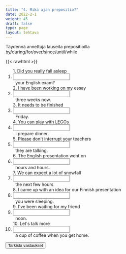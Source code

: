 ```yaml
---
title: "4. Mikä ajan prepositio?"
date: 2022-2-1
weight: 45
draft: false
type: page
layout: tehtava
---
```


Täydennä annettuja lauseita prepositioilla by/during/for/over/since/until/while

{{< rawhtml >}}
<div class="tehtava">
<form autocomplete="off">
  <ol>
  
<section>
1. Did you really fall asleep &nbsp;<li><input id="q1" type="text"/><span></span></li>&nbsp; your English exam?
</section>
<section>
2. I have been working on my essay &nbsp;<li><input id="q2" type="text"/><span></span></li>&nbsp; three weeks now.
</section>
<section>
3. It needs to be finished &nbsp;<li><input id="q3" type="text"/><span></span></li>&nbsp; Friday.
</section>
<section>
4. You can play with LEGOs &nbsp;<li><input id="q4" type="text"/><span></span></li>&nbsp; I prepare dinner.
</section>
<section>
5. Please don't interrupt your teachers &nbsp;<li><input id="q5" type="text"/><span></span></li>&nbsp; they are talking.
</section>
<section>
6. The English presentation went on &nbsp;<li><input id="q6" type="text"/><span></span></li>&nbsp; hours and hours. 
</section>
<section>
7. We can expect a lot of snowfall &nbsp;<li><input id="q7" type="text"/><span></span></li>&nbsp; the next few hours.
</section>
<section>
8. I came up with an idea for our Finnish presentation &nbsp;<li><input id="q8" type="text"/><span></span></li>&nbsp; you were sleeping.
</section>
<section>
9. I've been waiting for my friend &nbsp;<li><input id="q9" type="text"/><span></span></li>&nbsp; noon.
</section>
<section>
10. Let's talk more &nbsp;<li><input id="q10" type="text"/><span></span></li>&nbsp; a cup of coffee when you get home. 
</section> </ol>
  
 <link rel="stylesheet" type="text/css" href="/css/kirjoita1.css"/>

<div id="buttonWrapper">
   <input type="submit" id="submit" value="Tarkista vastaukset" />
   </div>
</form>

</div>


<script>
var answers = {
  "q1": ["during"],
  "q2": ["for"],
  "q3": ["by"],
  "q4": ["while"],
  "q5": ["while"],
  "q6": ["for"],
  "q7": ["over"],
  "q8": ["while"],
  "q9": ["since"],
  "q10": ["over"],
};

function markAnswers() {
  $("input[type='text']").each(function() {
    console.log($.inArray(this.value, answers[this.id]));
    if ($.inArray(this.value.toLowerCase().trim(), answers[this.id]) === -1) {
      $(this).parent()[0].setAttribute("class", "vaarin");
    } else {
      $(this).parent()[0].setAttribute("class", "oikein");
    }
  })
}

$("form").on("submit", function(e) {
  e.preventDefault();
  markAnswers();
});

const input = document.querySelector('.tehtava input');
const span = document.querySelector('.tehtava span');

document.querySelectorAll("input").forEach(elem => elem.addEventListener('input', function (event) {
    span.innerHTML = this.value.replace(/\s/g, '&nbsp;');
    this.style.width = span.offsetWidth + 'px';
}));

</script>
</rawhtml>